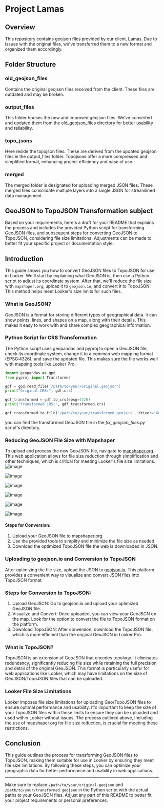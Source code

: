 # Project Lamas
## Overview
This repository contains geojson files provided by our client, Lamas. Due to issues with the original files, we've transferred them to a new format and organized them accordingly.

## Folder Structure
### old_geojson_files
Contains the original geojson files received from the client. These files are outdated and may be broken.

### output_files
This folder houses the new and improved geojson files. We've converted and updated them from the old_geojson_files directory for better usability and reliability.

### topo_jsons
Here reside the topojson files. These are derived from the updated geojson files in the output_files folder. Topojsons offer a more compressed and simplified format, enhancing project efficiency and ease of use.

### merged
The merged folder is designated for uploading merged JSON files. These merged files consolidate multiple layers into a single JSON for streamlined data management.

## GeoJSON to TopoJSON Transformation subject


Based on your requirements, here's a draft for your README that explains the process and includes the provided Python script for transforming GeoJSON files, and subsequent steps for converting GeoJSON to TopoJSON, considering file size limitations. Adjustments can be made to better fit your specific project or documentation style.

## Introduction

This guide shows you how to convert GeoJSON files to TopoJSON for use in Looker. We'll start by explaining what GeoJSON is, then use a Python script to adjust its coordinate system. After that, we'll reduce the file size with `mapshaper.org`, upload it to `geojson.io`, and convert it to TopoJSON. This method helps meet Looker's size limits for such files.

### What is GeoJSON?

GeoJSON is a format for storing different types of geographical data. It can show points, lines, and shapes on a map, along with their details. This makes it easy to work with and share complex geographical information.

### Python Script for CRS Transformation

The Python script uses geopandas and pyproj to open a GeoJSON file, check its coordinate system, change it to a common web mapping format (EPSG:4326), and save the updated file. This makes sure the file works well with mapping tools like Looker Pro.

```python
import geopandas as gpd
from pyproj import Transformer

gdf = gpd.read_file('/path/to/your/original.geojson')
print("Original CRS:", gdf.crs)

gdf_transformed = gdf.to_crs(epsg=4326)
print("Transformed CRS:", gdf_transformed.crs)

gdf_transformed.to_file('/path/to/your/transformed.geojson', driver='GeoJSON')
```

you can find the transformed GeoJSON file in the *fix_geojson_files.py* script's directory.


### Reducing GeoJSON File Size with Mapshaper

To upload and process the new GeoJSON file, navigate to [mapshaper.org](https://mapshaper.org/). This web application allows for file size reduction through simplification and other techniques, which is critical for meeting Looker's file size limitations.
![image](https://github.com/amir-jutomate/lamas/assets/142908270/c82d081f-5058-4a7b-9ef3-9a1a853f79f0)

![image](https://github.com/amir-jutomate/lamas/assets/142908270/c856a77d-4432-45cd-b2f3-6fd814241556)

![image](https://github.com/amir-jutomate/lamas/assets/142908270/e3740eb2-67b4-433b-85c5-2200d8d3e469)

![image](https://github.com/amir-jutomate/lamas/assets/142908270/6645cc21-33b3-479b-b124-36f18db35349)

![image](https://github.com/amir-jutomate/lamas/assets/142908270/c8cf520c-aad2-479e-b19a-d3eb235d4015)

![image](https://github.com/amir-jutomate/lamas/assets/142908270/09440b7c-c99a-421b-9561-8e5e2eca431e)


#### Steps for Conversion:
1. Upload your GeoJSON file to mapshaper.org.
2. Use the provided tools to simplify and minimize the file size as needed.
3. Download the optimized TopoJSON file the web is downloaded in JSON.

### Uploading to geojson.io and Conversion to TopoJSON

After optimizing the file size, upload the JSON to [geojson.io](https://geojson.io). 
This platform provides a convenient way to visualize and convert JSON files into TopoJSON format.


### Steps for Conversion to TopoJSON:

1. Upload GeoJSON: Go to geojson.io and upload your optimized GeoJSON file.
2. Visualize and Convert: Once uploaded, you can view your GeoJSON on the map. Look for the option to convert the file to TopoJSON format on the platform.
3. Download TopoJSON: After conversion, download the TopoJSON file, which is more efficient than the original GeoJSON in Looker Pro.


### What is TopoJSON?

TopoJSON is an extension of GeoJSON that encodes topology. It eliminates redundancy, significantly reducing file size while retaining the full precision and detail of the original GeoJSON. This format is particularly useful for web applications like Looker, which may have limitations on the size of GeoJSON/TopoJSON files that can be uploaded.

### Looker File Size Limitations

Looker imposes file size limitations for uploading Geo/TopoJSON files to ensure optimal performance and usability. It's important to keep the size of your TopoJSON files within these limits to ensure they can be uploaded and used within Looker without issues. The process outlined above, including the use of mapshaper.org for file size reduction, is crucial for meeting these restrictions.

## Conclusion

This guide outlines the process for transforming GeoJSON files to TopoJSON, making them suitable for use in Looker by ensuring they meet file size limitations. By following these steps, you can optimize your geographic data for better performance and usability in web applications.

--- 

Make sure to replace `/path/to/your/original.geojson` and `/path/to/your/transformed.geojson` in the Python script with the actual paths to your GeoJSON files. Adjust any part of this README to better fit your project requirements or personal preferences.
